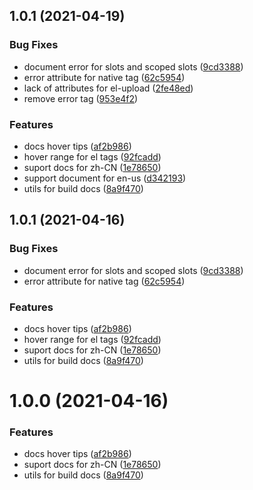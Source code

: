 ## 1.0.1 (2021-04-19)


### Bug Fixes

* document error for slots and scoped slots ([9cd3388](https://github.com/HULANG-BTB/element-ui-helper/commit/9cd33881f2d98af0f347b4c87f1ebbc0eda4143e))
* error attribute for native tag ([62c5954](https://github.com/HULANG-BTB/element-ui-helper/commit/62c59542421b042a164e8726ac8d64d95a08933c))
* lack of attributes for el-upload ([2fe48ed](https://github.com/HULANG-BTB/element-ui-helper/commit/2fe48ed639adeada1683bb631d83f36189262982))
* remove error tag ([953e4f2](https://github.com/HULANG-BTB/element-ui-helper/commit/953e4f2c6bd057a35cbf6e3c0767ff62b71d866b))


### Features

* docs hover tips ([af2b986](https://github.com/HULANG-BTB/element-ui-helper/commit/af2b986f44a9dedf89cb238bea98b103feac5a7f))
* hover range for el tags ([92fcadd](https://github.com/HULANG-BTB/element-ui-helper/commit/92fcadd9f05d543d1944949643746b93318e9b23))
* suport docs for zh-CN ([1e78650](https://github.com/HULANG-BTB/element-ui-helper/commit/1e7865088631536cad982b63b6ba5ffa80adaff1))
* support document for en-us ([d342193](https://github.com/HULANG-BTB/element-ui-helper/commit/d342193f23cde3a79f72595f2bc02acd0055b554))
* utils for build docs ([8a9f470](https://github.com/HULANG-BTB/element-ui-helper/commit/8a9f4700ddd7e923b828ddacb7912fb631c8b9d5))



## 1.0.1 (2021-04-16)


### Bug Fixes

* document error for slots and scoped slots ([9cd3388](https://github.com/HULANG-BTB/element-ui-helper/commit/9cd33881f2d98af0f347b4c87f1ebbc0eda4143e))
* error attribute for native tag ([62c5954](https://github.com/HULANG-BTB/element-ui-helper/commit/62c59542421b042a164e8726ac8d64d95a08933c))


### Features

* docs hover tips ([af2b986](https://github.com/HULANG-BTB/element-ui-helper/commit/af2b986f44a9dedf89cb238bea98b103feac5a7f))
* hover range for el tags ([92fcadd](https://github.com/HULANG-BTB/element-ui-helper/commit/92fcadd9f05d543d1944949643746b93318e9b23))
* suport docs for zh-CN ([1e78650](https://github.com/HULANG-BTB/element-ui-helper/commit/1e7865088631536cad982b63b6ba5ffa80adaff1))
* utils for build docs ([8a9f470](https://github.com/HULANG-BTB/element-ui-helper/commit/8a9f4700ddd7e923b828ddacb7912fb631c8b9d5))



# 1.0.0 (2021-04-16)


### Features

* docs hover tips ([af2b986](https://github.com/HULANG-BTB/element-ui-helper/commit/af2b986f44a9dedf89cb238bea98b103feac5a7f))
* suport docs for zh-CN ([1e78650](https://github.com/HULANG-BTB/element-ui-helper/commit/1e7865088631536cad982b63b6ba5ffa80adaff1))
* utils for build docs ([8a9f470](https://github.com/HULANG-BTB/element-ui-helper/commit/8a9f4700ddd7e923b828ddacb7912fb631c8b9d5))



